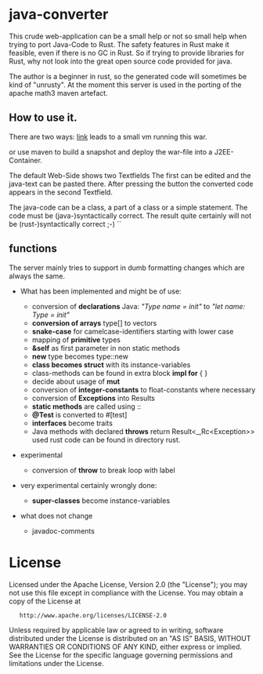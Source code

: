# java-converter

This crude web-application can be a small help or not so small help when trying to port Java-Code to Rust.
The safety features in Rust make it feasible, even if there is no GC in Rust. So if trying to provide libraries for Rust, why
not look into the great open source code provided for java.

The author is a beginner in rust, so the generated code will sometimes be kind of "unrusty".
At the moment this server is used in the porting of the apache math3 maven artefact.

## How to use it.

There are two ways:
<a href=https://jrconverter.appspot.com/index.jsp>link</a> leads to a small vm running this war.

or use maven to build a snapshot and deploy the war-file into a J2EE-Container.

The default Web-Side shows two Textfields
The first can be edited and the java-text can be pasted there. After pressing the button
the converted code appears in the second Textfield.

The java-code can be a class, a part of a class or a simple statement.
The code must be (java-)syntactically correct. The result quite certainly will not
 be (rust-)syntactically correct ;-)
``

## functions

The server mainly tries to support in dumb formatting changes which are always the same.

* What has been implemented and might be of use:

    * conversion of **declarations** Java: _"Type name = init"_ to _"let name: Type = init"_
    * **conversion of arrays** type[] to vectors
    * **snake-case** for camelcase-identifiers starting with lower case
    * mapping of **primitive** types
    * **&amp;self** as first parameter in non static methods
    * **new** type becomes type::new
    * **class becomes struct** with its instance-variables
    * class-methods can be found in extra block **impl for** <class-name> { }
    * decide about usage of **mut**
    * conversion of **integer-constants** to float-constants where necessary
    * conversion of **Exceptions** into Results
    * **static methods** are called using ::
    * **@Test** is converted to #[test]
    * **interfaces** become traits
    * Java methods with declared **throws** return Result&lt;_,Rc&lt;Exception&gt;&gt; used
      rust code can be found in directory rust.

* experimental
    * conversion of **throw** to break loop with label

* very experimental certainly wrongly done:
    * **super-classes** become instance-variables

* what does not change
    * javadoc-comments

# License

   Licensed under the Apache License, Version 2.0 (the "License");
   you may not use this file except in compliance with the License.
   You may obtain a copy of the License at

       http://www.apache.org/licenses/LICENSE-2.0

   Unless required by applicable law or agreed to in writing, software
   distributed under the License is distributed on an "AS IS" BASIS,
   WITHOUT WARRANTIES OR CONDITIONS OF ANY KIND, either express or implied.
   See the License for the specific language governing permissions and
   limitations under the License.
